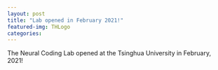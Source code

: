 ```yaml
---
layout: post
title: "Lab opened in February 2021!"
featured-img: THLogo
categories:
---
```


The Neural Coding Lab opened at the Tsinghua University in February, 2021!
